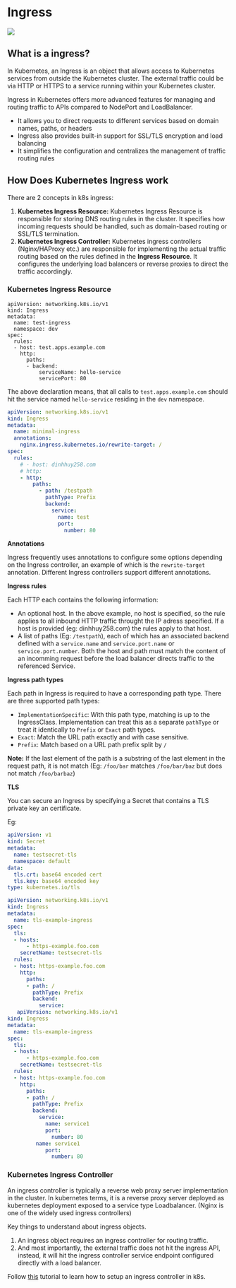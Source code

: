 # Ingress

![](https://user-images.githubusercontent.com/17776979/237624351-834335c2-ff65-4101-9901-bb9ba8b2b8a2.png)

## What is a ingress?

In Kubernetes, an Ingress is an object that allows access to Kubernetes services from outside the Kubernetes cluster. The external traffic could be via HTTP or HTTPS to a service running within your Kubernetes cluster.

Ingress in Kubernetes offers more advanced features for managing and routing traffic to APIs compared to NodePort and LoadBalancer.

- It allows you to direct requests to different services based on domain names, paths, or headers
- Ingress also provides built-in support for SSL/TLS encryption and load balancing
- It simplifies the configuration and centralizes the management of traffic routing rules

## How Does Kubernetes Ingress work

There are 2 concepts in k8s ingress:

1. **Kubernetes Ingress Resource:** Kubernetes Ingress Resource is responsible for storing DNS routing rules in the cluster. It specifies how incoming requests should be handled, such as domain-based routing or SSL/TLS termination.
2. **Kubernetes Ingress Controller:** Kubernetes ingress controllers (Nginx/HAProxy etc.) are responsible for implementing the actual traffic routing based on the rules defined in the **Ingress Resource**. It configures the underlying load balancers or reverse proxies to direct the traffic accordingly.

### Kubernetes Ingress Resource

```
apiVersion: networking.k8s.io/v1
kind: Ingress
metadata:
  name: test-ingress
  namespace: dev
spec:
  rules:
  - host: test.apps.example.com
    http:
      paths:
      - backend:
          serviceName: hello-service
          servicePort: 80
```

The above declaration means, that all calls to `test.apps.example.com` should hit the service named `hello-service` residing in the `dev` namespace.

```yaml
apiVersion: networking.k8s.io/v1
kind: Ingress
metadata:
  name: minimal-ingress
  annotations:
    nginx.ingress.kubernetes.io/rewrite-target: /
spec:
  rules:
    # - host: dinhhuy258.com
    # http:
    - http:
        paths:
          - path: /testpath
            pathType: Prefix
            backend:
              service:
                name: test
                port:
                  number: 80
```

**Annotations**

Ingress frequently uses annotations to configure some options depending on the Ingress controller, an example of which is the `rewrite-target` annotation. Different Ingress controllers support different annotations.

**Ingress rules**

Each HTTP each contains the following information:

- An optional host. In the above example, no host is specified, so the rule applies to all inbound HTTP traffic throught the IP adress specified. If a host is provided (eg: dinhhuy258.com) the rules apply to that host.
- A list of paths (Eg: `/testpath`), each of which has an associated backend defined with a `service.name` and `service.port.name` or `service.port.number`. Both the host and path must match the content of an incomming request before the load balancer directs traffic to the referenced Service.

**Ingress path types**

Each path in Ingress is required to have a corresponding path type. There are three supported path types:

- `ImplementationSpecific`: With this path type, matching is up to the IngressClass. Implementation can treat this as a separate `pathType` or treat it identically to `Prefix` or `Exact` path types.
- `Exact`: Match the URL path exactly and with case sensitive.
- `Prefix`: Match based on a URL path prefix split by `/`

**Note:** If the last element of the path is a substring of the last element in the request path, it is not match (Eg: `/foo/bar` matches `/foo/bar/baz` but does not match `/foo/barbaz`)

**TLS**

You can secure an Ingress by specifying a Secret that contains a TLS private key an certificate.

Eg:

```yaml
apiVersion: v1
kind: Secret
metadata:
  name: testsecret-tls
  namespace: default
data:
  tls.crt: base64 encoded cert
  tls.key: base64 encoded key
type: kubernetes.io/tls
```

```yaml
apiVersion: networking.k8s.io/v1
kind: Ingress
metadata:
  name: tls-example-ingress
spec:
  tls:
  - hosts:
      - https-example.foo.com
    secretName: testsecret-tls
  rules:
  - host: https-example.foo.com
    http:
      paths:
      - path: /
        pathType: Prefix
        backend:
          service:
   apiVersion: networking.k8s.io/v1
kind: Ingress
metadata:
  name: tls-example-ingress
spec:
  tls:
  - hosts:
      - https-example.foo.com
    secretName: testsecret-tls
  rules:
  - host: https-example.foo.com
    http:
      paths:
      - path: /
        pathType: Prefix
        backend:
          service:
            name: service1
            port:
              number: 80
         name: service1
            port:
              number: 80
```

### Kubernetes Ingress Controller

An ingress controller is typically a reverse web proxy server implementation in the cluster. In kubernetes terms, it is a reverse proxy server deployed as kubernetes deployment exposed to a service type Loadbalancer. (Nginx is one of the widely used ingress controllers)

Key things to understand about ingress objects.

1. An ingress object requires an ingress controller for routing traffic.
2. And most importantly, the external traffic does not hit the ingress API, instead, it will hit the ingress controller service endpoint configured directly with a load balancer.

Follow [this](https://devopscube.com/setup-ingress-kubernetes-nginx-controller/) tutorial to learn how to setup an ingress controller in k8s.

